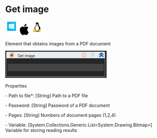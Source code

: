 # Get image

![](<../../../.gitbook/assets/image (95).png>)

Element that obtains images from a PDF document

![](<../../../.gitbook/assets/1 (52).png>)

Properties

&#x20;\- Path to file\*: \[String] Path to a PDF file

&#x20;\- Password: \[String] Password of a PDF document

&#x20;\- Pages: \[String] Numbers of document pages (1,2,4)

&#x20;\- Variable: \[System.Collections.Generic.List\<System.Drawing.Bitmap>] Variable for storing reading results
